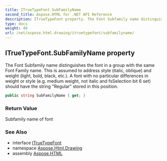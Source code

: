 ```yaml
---
title: ITrueTypeFont.SubFamilyName
second_title: Aspose.HTML for .NET API Reference
description: ITrueTypeFont property. The Font Subfamily name distinguishes the font in a group with the same Font Family name. This is assumed to address style italic oblique and weight light bold black etc.. A font with no particular differences in weight or style e.g. medium weight not italic and fsSelection bit 6 set should have the string Regular stored in this position
type: docs
weight: 40
url: /net/aspose.html.drawing/itruetypefont/subfamilyname/
---
```

## ITrueTypeFont.SubFamilyName property

The Font Subfamily name distinguishes the font in a group with the same Font Family name. This is assumed to address style (italic, oblique) and weight (light, bold, black, etc.). A font with no particular differences in weight or style (e.g. medium weight, not italic and fsSelection bit 6 set) should have the string "Regular" stored in this position.

```csharp
public string SubFamilyName { get; }
```

### Return Value

Subfamily name of font

### See Also

* interface [ITrueTypeFont](../)
* namespace [Aspose.Html.Drawing](../../../aspose.html.drawing/)
* assembly [Aspose.HTML](../../../)
